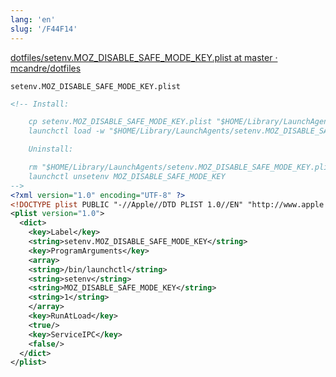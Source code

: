```yaml
---
lang: 'en'
slug: '/F44F14'
---
```


[dotfiles/setenv.MOZ_DISABLE_SAFE_MODE_KEY.plist at master · mcandre/dotfiles](https://github.com/mcandre/dotfiles/blob/master/setenv.MOZ_DISABLE_SAFE_MODE_KEY.plist)

`setenv.MOZ_DISABLE_SAFE_MODE_KEY.plist`

```xml
<!-- Install:

    cp setenv.MOZ_DISABLE_SAFE_MODE_KEY.plist "$HOME/Library/LaunchAgents/"
    launchctl load -w "$HOME/Library/LaunchAgents/setenv.MOZ_DISABLE_SAFE_MODE_KEY.plist"

    Uninstall:

    rm "$HOME/Library/LaunchAgents/setenv.MOZ_DISABLE_SAFE_MODE_KEY.plist"
    launchctl unsetenv MOZ_DISABLE_SAFE_MODE_KEY
-->
<?xml version="1.0" encoding="UTF-8" ?>
<!DOCTYPE plist PUBLIC "-//Apple//DTD PLIST 1.0//EN" "http://www.apple.com/DTDs/PropertyList-1.0.dtd">
<plist version="1.0">
  <dict>
    <key>Label</key>
    <string>setenv.MOZ_DISABLE_SAFE_MODE_KEY</string>
    <key>ProgramArguments</key>
    <array>
    <string>/bin/launchctl</string>
    <string>setenv</string>
    <string>MOZ_DISABLE_SAFE_MODE_KEY</string>
    <string>1</string>
    </array>
    <key>RunAtLoad</key>
    <true/>
    <key>ServiceIPC</key>
    <false/>
  </dict>
</plist>
```

